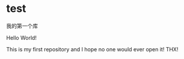 # test
我的第一个库

Hello World!

This is my first repository and I hope no one would ever open it!
THX!
